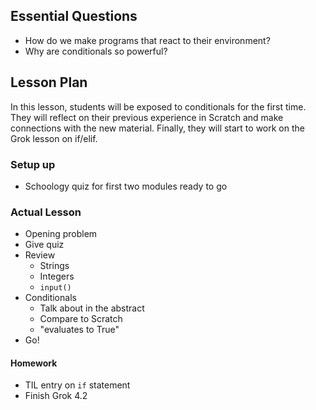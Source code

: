 ## Essential Questions

- How do we make programs that react to their environment?
- Why are conditionals so powerful?

## Lesson Plan

In this lesson, students will be exposed to conditionals for the first time.
They will reflect on their previous experience in Scratch and make connections
with the new material. Finally, they will start to work on the Grok lesson
on if/elif.

### Setup up

- Schoology quiz for first two modules ready to go

### Actual Lesson

- Opening problem
- Give quiz
- Review
    - Strings
    - Integers
    - `input()`
- Conditionals
    - Talk about in the abstract
    - Compare to Scratch
    - "evaluates to True"
- Go!

#### Homework

- TIL entry on `if` statement
- Finish Grok 4.2
